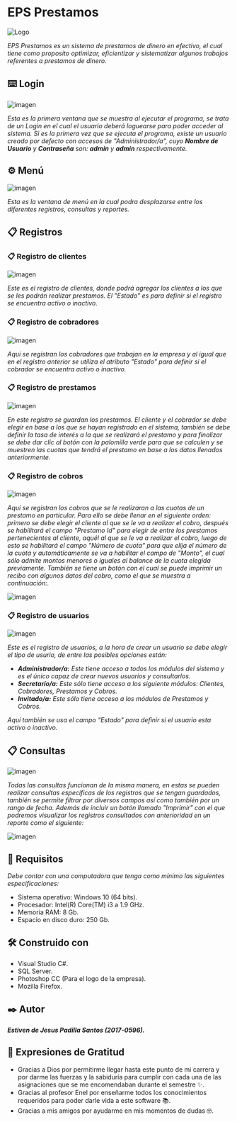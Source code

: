 
# EPS Prestamos

![Logo](https://user-images.githubusercontent.com/54590857/69562467-9a2e1600-0f85-11ea-90d3-7fb05af524a4.jpg)

_EPS Prestamos es un sistema de prestamos de dinero en efectivo, el cual tiene como proposito optimizar, eficientizar y sistematizar algunos trabajos referentes a prestamos de dinero._

## ⌨️ Login 

![imagen](https://user-images.githubusercontent.com/54590857/69562663-04df5180-0f86-11ea-979c-3bf812692ec8.png)

_Esta es la primera ventana que se muestra al ejecutar el programa, se trata de un Login en el cual el usuario deberá loguearse para poder acceder al sistema. Si es la primera vez que se ejecuta el programa, existe un usuario creado por defecto con accesos de "Administrador/a", cuyo **Nombre de Usuario** y **Contraseña** son: **admin** y **admin** respectivamente._ 


## ⚙️ Menú 

![imagen](https://user-images.githubusercontent.com/54590857/69563516-a0bd8d00-0f87-11ea-9f57-006ac728654c.png)

_Esta es la ventana de menú en la cual podra desplazarse entre los diferentes registros, consultas y reportes._


## 📋 Registros 

### 📋 Registro de clientes 

![imagen](https://user-images.githubusercontent.com/54590857/69563872-5092fa80-0f88-11ea-943a-6023231f3740.png)

_Este es el registro de clientes, donde podrá agregar los clientes a los que se les podrán realizar prestamos. El "Estado" es para definir si el registro se encuentra activo o inactivo._

### 📋 Registro de cobradores 

![imagen](https://user-images.githubusercontent.com/54590857/69564832-1a567a80-0f8a-11ea-8cb1-eb4f0c29019e.png)

_Aquí se registran los cobradores que trabajan en la empresa y al igual que en el registro anterior se utiliza el atributo "Estado" para definir si el cobrador se encuentra activo o inactivo._

### 📋 Registro de prestamos 

![imagen](https://user-images.githubusercontent.com/54590857/69564321-3279ca00-0f89-11ea-9faa-1e54a86de3a2.png)

_En este registro se guardan los prestamos. El cliente y el cobrador se debe elegir en base a los que se hayan registrado en el sistema, también se debe definir la tasa de interés a la que se realizará el prestamo y para finalizar se debe dar clic al botón con la palomilla verde para que se calculen y se muestren las cuotas que tendrá el prestamo en base a los datos llenados anteriormente._

### 📋 Registro de cobros

![imagen](https://user-images.githubusercontent.com/54590857/69573437-76c29580-0f9c-11ea-8480-b4e08c48d725.png)

_Aquí se registran los cobros que se le realizaran a las cuotas de un prestamo en particular. Para ello se debe llenar en el siguiente orden: primero se debe elegir el cliente al que se le va a realizar el cobro, después se habilitará el campo "Prestamo Id" para elegir de entre los prestamos pertenecientes al cliente, aquél al que se le va a realizar el cobro, luego de esto se habilitará el campo "Número de cuota" para que elija el número de la cuota y automáticamente se va a habilitar el campo de "Monto", el cual sólo admite montos menores o iguales al balance de la cuota elegida previamente. También se tiene un botón con el cual se puede imprimir un recibo con algunos datos del cobro, como el que se muestra a continuación:._

![imagen](https://user-images.githubusercontent.com/54590857/69686732-00568e00-1097-11ea-9086-9356a27a7209.png)

### 📋 Registro de usuarios 

![imagen](https://user-images.githubusercontent.com/54590857/69565032-7e793e80-0f8a-11ea-84a0-30a3dd0727ab.png)

_Este es el registro de usuarios, a la hora de crear un usuario se debe elegir el tipo de usurio, de entre las posibles opciones están:_ 

* _**Administrador/a:** Este tiene acceso a todos los módulos del sistema y es el único capaz de crear nuevos usuarios y consultarlos._
* _**Secretario/a:** Este sólo tiene acceso a los siguiente módulos: Clientes, Cobradores, Prestamos y Cobros._
* _**Invitado/a:** Este sólo tiene acceso a los módulos de Prestamos y Cobros._

_Aquí también se usa el campo "Estado" para definir si el usuario esta activo o inactivo._


## 📋 Consultas 

![imagen](https://user-images.githubusercontent.com/54590857/69566042-92be3b00-0f8c-11ea-9b56-b6c15a961610.png)

_Todas las consultas funcionan de la misma manera, en estas se pueden realizar consultas específicas de los registros que se tengan guardados, también se permite filtrar por diversos campos así como también por un rango de fecha. Además de incluir un botón llamado "Imprimir" con el que podremos visualizar los registros consultados con anterioridad en un reporte como el siguiente:_

![imagen](https://user-images.githubusercontent.com/54590857/69566616-de251900-0f8d-11ea-8988-55a1dc42f5cd.png)

## 🔧 Requisitos 

_Debe contar con una computadora que tenga como mínimo las siguientes especificaciones:_

* Sistema operativo: Windows 10 (64 bits).
* Procesador: Intel(R) Core(TM) i3 a 1.9 GHz.
* Memoria RAM: 8 Gb. 
* Espacio en disco duro: 250 Gb.

## 🛠️ Construido con 

* Visual Studio C#.
* SQL Server.
* Photoshop CC (Para el logo de la empresa).
* Mozilla Firefox.

## ✒️ Autor 

_**Estiven de Jesus Padilla Santos (2017-0596).**_

## 🎁 Expresiones de Gratitud 

* Gracias a Dios por permitirme llegar hasta este punto de mi carrera y por darme las fuerzas y la sabiduría para cumplir con cada una de las asignaciones que se me encomendaban durante el semestre ✨.
* Gracias al profesor Enel por enseñarme todos los conocimientos requeridos para poder darle vida a este software 📚.
* Gracias a mis amigos por ayudarme en mis momentos de dudas 🤓. 
